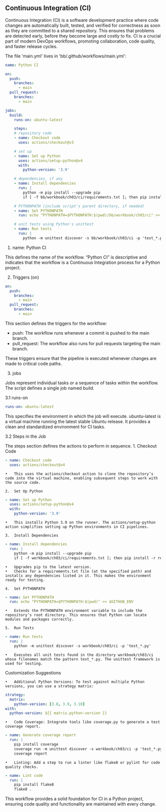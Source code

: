 
## Continuous Integration (CI)

Continuous Integration (CI) is a software development practice where code changes are
automatically built, tested, and verified for correctness as soon as they are committed
to a shared repository. This ensures that problems are detected early, before they become
large and costly to fix. CI is a crucial part of modern DevOps workflows, promoting
collaboration, code quality, and faster release cycles.

The file 'main.yml' lives in 'bb/.github/workflows/main.yml':


```yml
name: Python CI

on:
  push:
    branches:
      - main
  pull_request:
    branches:
      - main

jobs:
  build:
    runs-on: ubuntu-latest

    steps:
    # repository code
    - name: Checkout code
      uses: actions/checkout@v3

    # set up
    - name: Set up Python
      uses: actions/setup-python@v4
      with:
        python-version: '3.9'

    # dependencies, if any
    - name: Install dependencies
      run: |
        python -m pip install --upgrade pip
        if [ -f bb/workbook/ch03/ci/requirements.txt ]; then pip install -r requirements.txt; fi

    # PYTHONPATH (include script's parent directory, if needed)
    - name: Set PYTHONPATH
      run: echo "PYTHONPATH=$PYTHONPATH:$(pwd)/bb/workbook/ch03/ci" >> $GITHUB_ENV

    # unit tests using Python's unittest
    - name: Run tests
      run: |
        python -m unittest discover -s bb/workbook/ch03/ci -p 'test_*.py'
```


1. name: Python CI

This defines the name of the workflow. “Python CI” is descriptive and indicates that the
workflow is a Continuous Integration process for a Python project.


2. Triggers (on)

```yml
on:
  push:
    branches:
      - main
  pull_request:
    branches:
      - main
```

This section defines the triggers for the workflow:
- push: The workflow runs whenever a commit is pushed to the main branch.
- pull_request: The workflow also runs for pull requests targeting the main branch.

These triggers ensure that the pipeline is executed whenever changes are made to critical code paths.

3. jobs

Jobs represent individual tasks or a sequence of tasks within the workflow. The script defines a single job named build.

3.1 runs-on

```yml
runs-on: ubuntu-latest
```

This specifies the environment in which the job will execute. ubuntu-latest is a virtual machine running the latest stable Ubuntu release. It provides a clean and standardized environment for CI tasks.

3.2 Steps in the Job

The steps section defines the actions to perform in sequence.
	1.	Checkout Code
```yml
- name: Checkout code
  uses: actions/checkout@v4
```
	•	This uses the actions/checkout action to clone the repository’s code into the virtual machine, enabling subsequent steps to work with the source code.

	2.	Set Up Python

```yml
- name: Set up Python
  uses: actions/setup-python@v4
  with:
    python-version: '3.9'
```
	•	This installs Python 3.9 on the runner. The actions/setup-python action simplifies setting up Python environments in CI pipelines.

	3.	Install Dependencies
```yml
- name: Install dependencies
  run: |
    python -m pip install --upgrade pip
    if [ -f workbook/ch03/ci/requirements.txt ]; then pip install -r requirements.txt; fi
```
	•	Upgrades pip to the latest version.
	•	Checks for a requirements.txt file (at the specified path) and installs any dependencies listed in it. This makes the environment ready for testing.

	4.	Set PYTHONPATH
```yml
- name: Set PYTHONPATH
  run: echo "PYTHONPATH=$PYTHONPATH:$(pwd)" >> $GITHUB_ENV
```
	•	Extends the PYTHONPATH environment variable to include the repository’s root directory. This ensures that Python can locate modules and packages correctly.

	5.	Run Tests
```yml
- name: Run tests
  run: |
    python -m unittest discover -s workbook/ch03/ci -p 'test_*.py'
```
	•	Executes all unit tests found in the directory workbook/ch03/ci whose filenames match the pattern test_*.py. The unittest framework is used for testing.

Customization Suggestions

	•	Additional Python Versions: To test against multiple Python versions, you can use a strategy matrix:
```yml
strategy:
  matrix:
    python-version: [3.8, 3.9, 3.10]
with:
  python-version: ${{ matrix.python-version }}
```

	•	Code Coverage: Integrate tools like coverage.py to generate a test coverage report.
```yml
- name: Generate coverage report
  run: |
    pip install coverage
    coverage run -m unittest discover -s workbook/ch03/ci -p 'test_*.py'
    coverage report
```

	•	Linting: Add a step to run a linter like flake8 or pylint for code quality checks.
```yml
- name: Lint code
  run: |
    pip install flake8
    flake8 .
```

This workflow provides a solid foundation for CI in a Python project,
ensuring code quality and functionality are maintained with every change.
